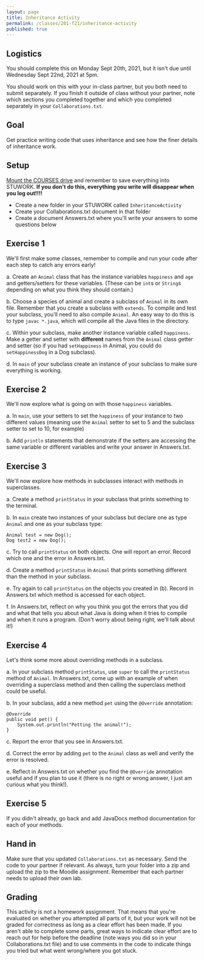 ```yaml
---
layout: page
title: Inheritance Activity
permalink: /classes/201-f21/inheritance-activity
published: true
---
```


## Logistics
You should complete this on Monday Sept 20th, 2021, but it isn't due until Wednesday Sept 22nd, 2021 at 5pm. 

You should work on this with your in-class partner, but you both need to submit separately. 
If you finish it outside of class without your partner, note which sections you completed together and which you completed separately in your `Collaborations.txt`.

## Goal
Get practice writing code that uses inheritance and see how the finer details of inheritance work.

## Setup
[Mount the COURSES drive](https://wiki.carleton.edu/pages/viewpage.action?spaceKey=carl&title=CS+111+and+201+workflow+in+CS+labs) and remember to save everything into STUWORK. **If you don't do this, everything you write will disappear when you log out!!!!**
* Create a new folder in your STUWORK called `InheritanceActivity`
* Create your Collaborations.txt document in that folder
* Create a document Answers.txt where you'll write your answers to some questions below

## Exercise 1
We'll first make some classes, remember to compile and run your code after each step to catch any errors early!

a. Create an `Animal` class that has the instance variables `happiness` and `age` and getters/setters for these variables. (These can be `int`s or `String`s depending on what you think they should contain.)

b. Choose a species of animal and create a subclass of `Animal` in its own file. Remember that you create a subclass with `extends`. To compile and test your subclass, you'll need to also compile `Animal`. An easy way to do this is to type `javac *.java`, which will compile all the Java files in the directory.

c. Within your subclass, make another instance variable called `happiness`. Make a getter and setter with **different** names from the `Animal` class getter and setter (so if you had `setHappiness` in Animal, you could do `setHappinessDog` in a Dog subclass).

d. In `main` of your subclass create an instance of your subclass to make sure everything is working.

## Exercise 2
We'll now explore what is going on with those `happiness` variables. 

a. In `main`, use your setters to set the `happiness` of your instance to two different values (meaning use the `Animal` setter to set to 5 and the subclass setter to set to 10, for example)

b. Add `println` statements that demonstrate if the setters are accessing the same variable or different variables and write your answer in Answers.txt.

## Exercise 3
We'll now explore how methods in subclasses interact with methods in superclasses.

a. Create a method `printStatus` in your subclass that prints something to the terminal.

b. In `main` create two instances of your subclass but declare one as type `Animal` and one as your subclass type:

```
Animal test = new Dog();
Dog test2 = new Dog();
```

c. Try to call `printStatus` on both objects. One will report an error. Record which one and the error in Answers.txt.

d. Create a method `printStatus` in `Animal` that prints something different than the method in your subclass.

e. Try again to call `printStatus` on the objects you created in (b). Record in Answers.txt which method is accessed for each object.

f. In Answers.txt, reflect on why you think you got the errors that you did and what that tells you about what Java is doing when it tries to compile and when it runs a program. (Don't worry about being right, we'll talk about it!)

## Exercise 4
Let's think some more about overriding methods in a subclass.

a. In your subclass method `printStatus`, use `super` to call the `printStatus` method of `Animal`. In Answers.txt, come up with an example of when overriding a superclass method and then calling the superclass method could be useful.

b. In your subclass, add a new method `pet` using the `@Override` annotation:

```
@Override
public void pet() {
    System.out.println("Petting the animal!");
}
```

c. Report the error that you see in Answers.txt.

d. Correct the error by adding `pet` to the `Animal` class as well and verify the error is resolved.

e. Reflect in Answers.txt on whether you find the `@Override` annotation useful and if you plan to use it (there is no right or wrong answer, I just am curious what you think!). 

## Exercise 5
If you didn't already, go back and add JavaDocs method documentation for each of your methods.

## Hand in
Make sure that you updated `Collaborations.txt` as necessary.
Send the code to your partner if relevant.
As always, turn your folder into a zip and upload the zip to the Moodle assignment.
Remember that each partner needs to upload their own lab.

## Grading
This activity is not a homework assignment. That means that you're evaluated on whether you attempted all parts of it, but your work will not be graded for correctness as long as a clear effort has been made. If you aren't able to complete some parts, great ways to indicate clear effort are to reach out for help before the deadline (note ways you did so in your Collaborations.txt file) and to use comments in the code to indicate things you tried but what went wrong/where you got stuck. 